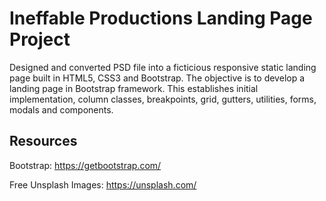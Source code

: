 # Ineffable Productions Landing Page Project

Designed and converted PSD file into a ficticious responsive static landing page built in HTML5, CSS3 and Bootstrap. The objective is to develop a landing page in Bootstrap framework. This establishes initial implementation, column classes, breakpoints, grid, gutters, utilities, forms, modals and components.

## Resources

Bootstrap: https://getbootstrap.com/

Free Unsplash Images: https://unsplash.com/



